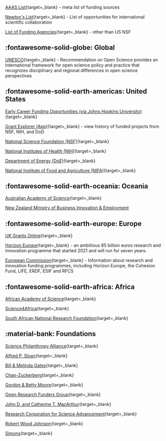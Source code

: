 
[AAAS List](https://www.science.org/content/page/where-search-funding){target=_blank} - meta list of funding sources

[Newton's List](https://www.crdfglobal.org/success-stories/newtons-list-creating-opportunities-international-scientific-collaboration){target=_blank} - List of opportunities for international scientific collaboration

[List of Funding Agencies](https://www.nsf.gov/od/oise/counterpart-funding-orgs.jsp){target=_blank} - other than US NSF

## :fontawesome-solid-globe: Global

[UNESCO](https://www.unesco.org/en/natural-sciences/open-science){target=_blank} - Recommendation on Open Science provides an international framework for open science policy and practice that recognizes disciplinary and regional differences in open science perspectives

## :fontawesome-solid-earth-americas: United States 

[Early Career Funding Opportunities (via Johns Hopkins University)](https://research.jhu.edu/rdt/funding-opportunities/early-career/){target=_blank}

[Grant Explorer (App)](https://www.grantexplorer.org/){target=_blank} - view history of funded projects from NSF, NIH, and DoD

[National Science Foundation (NSF)](https://nsf.gov){target=_blank}

[National Institutes of Health (NIH)](https://www.nih.gov/grants-funding){target=_blank}

[Department of Energy (DoE)](https://www.energy.gov/science/office-science){target=_blank}

[National Institute of Food and Agriculture (NIFA)](https://www.nifa.usda.gov/grants/funding-opportunities){target=_blank}

## :fontawesome-solid-earth-oceania: Oceania

[Australian Academy of Science](https://www.science.org.au/curious/policy-features/open-science-and-scientific-excellence){target=_blank}

[New Zealand Ministry of Business Innovation & Employment](https://www.mbie.govt.nz/science-and-technology/science-and-innovation/funding-information-and-opportunities/)

## :fontawesome-solid-earth-europe: Europe

[UK Grants Online](https://www.grantsonline.org.uk/){target=_blank}

[Horizon Europe](https://ec.europa.eu/info/research-and-innovation/funding/funding-opportunities/funding-programmes-and-open-calls/horizon-europe_en){target=_blank} - an ambitious 85 billion euros research and innovation programme that started 2021 and will run for seven years.

[European Commission](https://ec.europa.eu/info/research-and-innovation/funding/funding-opportunities_en){target=_blank} - Information about research and innovation funding programmes, including Horizon Europe, the Cohesion Fund, LIFE, ERDF, ESIF and RFCS

## :fontawesome-solid-earth-africa: Africa

[African Academy of Science](https://www.aasciences.africa/funding){target=_blank}

[Science4Africa](https://science4africa.org/resources){target=_blank}

[South African National Research Foundation](https://www.nrf.ac.za/funding/){target=_blank}

## :material-bank: Foundations

[Science Philanthropy Alliance](https://sciencephilanthropyalliance.org/){target=_blank}

[Alfred P. Sloan](https://sloan.org/){target=_blank}

[Bill & Melinda Gates](https://www.gatesfoundation.org/about/policies-and-resources/open-access-policy){target=_blank}

[Chan-Zuckerberg](https://chanzuckerberg.com/science/programs-resources/open-science/){target=_blank}

[Gordon & Betty Moore](https://www.moore.org/programs/science){target=_blank}

[Open Research Funders Group](https://www.orfg.org/){target=_blank}

[John D. and Catherine T. MacArthur](https://www.macfound.org/){target=_blank}

[Research Corporation for Science Advancement](https://rescorp.org/){target=_blank}

[Robert Wood Johnson](https://www.rwjf.org/en/how-we-work/grants-explorer/funding-opportunities.html){target=_blank}

[Simons](https://www.simonsfoundation.org/funding-opportunities/){target=_blank}

